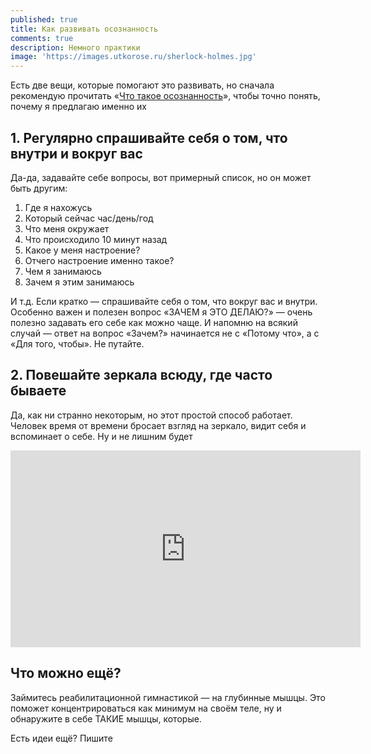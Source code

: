 ```yaml
---
published: true
title: Как развивать осознанность
comments: true
description: Немного практики
image: 'https://images.utkorose.ru/sherlock-holmes.jpg'
---
```

Есть две вещи, которые помогают это развивать, но сначала рекомендую прочитать «[Что такое осознанность](/awareness)», чтобы точно понять, почему я предлагаю именно их

## 1. Регулярно спрашивайте себя о том, что внутри и вокруг вас

Да-да, задавайте себе вопросы, вот примерный список, но он может быть другим:

1. Где я нахожусь
1. Который сейчас час/день/год
1. Что меня окружает
1. Что происходило 10 минут назад
1. Какое у меня настроение?
1. Отчего настроение именно такое?
1. Чем я занимаюсь
1. Зачем я этим занимаюсь

И т.д. Если кратко — спрашивайте себя о том, что вокруг вас и внутри. Особенно важен и полезен вопрос «ЗАЧЕМ я ЭТО ДЕЛАЮ?» — очень полезно задавать его себе как можно чаще. И напомню на всякий случай — ответ на вопрос «Зачем?» начинается не с «Потому что», а с «Для того, чтобы». Не путайте.

## 2. Повешайте зеркала всюду, где часто бываете

Да, как ни странно некоторым, но этот простой способ работает. Человек время от времени бросает взгляд на зеркало, видит себя и вспоминает о себе. Ну и не лишним будет 

<iframe width="560" height="315" src="https://www.youtube.com/embed/vId_m1i0C6s" frameborder="0" allow="accelerometer; autoplay; clipboard-write; encrypted-media; gyroscope; picture-in-picture" allowfullscreen></iframe>

## Что можно ещё?

Займитесь реабилитационной гимнастикой — на глубинные мышцы. Это поможет концентрироваться как минимум на своём теле, ну и обнаружите в себе ТАКИЕ мышцы, которые.

Есть идеи ещё? Пишите
